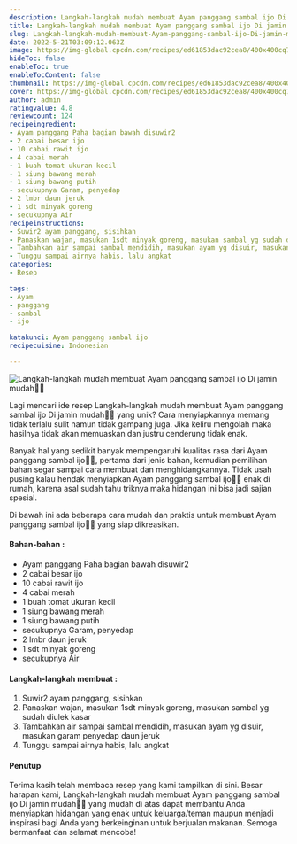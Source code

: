 ```yaml
---
description: Langkah-langkah mudah membuat Ayam panggang sambal ijo Di jamin mudah"
title: Langkah-langkah mudah membuat Ayam panggang sambal ijo Di jamin mudah
slug: Langkah-langkah-mudah-membuat-Ayam-panggang-sambal-ijo-Di-jamin-mudah
date: 2022-5-21T03:09:12.063Z
image: https://img-global.cpcdn.com/recipes/ed61853dac92cea8/400x400cq70/photo.jpg
hideToc: false
enableToc: true
enableTocContent: false
thumbnail: https://img-global.cpcdn.com/recipes/ed61853dac92cea8/400x400cq70/photo.jpg
cover: https://img-global.cpcdn.com/recipes/ed61853dac92cea8/400x400cq70/photo.jpg
author: admin
ratingvalue: 4.8
reviewcount: 124
recipeingredient:
- Ayam panggang Paha bagian bawah disuwir2
- 2 cabai besar ijo
- 10 cabai rawit ijo
- 4 cabai merah
- 1 buah tomat ukuran kecil
- 1 siung bawang merah
- 1 siung bawang putih
- secukupnya Garam, penyedap
- 2 lmbr daun jeruk
- 1 sdt minyak goreng
- secukupnya Air
recipeinstructions:
- Suwir2 ayam panggang, sisihkan
- Panaskan wajan, masukan 1sdt minyak goreng, masukan sambal yg sudah diulek kasar
- Tambahkan air sampai sambal mendidih, masukan ayam yg disuir, masukan garam penyedap daun jeruk
- Tunggu sampai airnya habis, lalu angkat
categories:
- Resep

tags:
- Ayam
- panggang
- sambal
- ijo

katakunci: Ayam panggang sambal ijo
recipecuisine: Indonesian

---
```


![Langkah-langkah mudah membuat Ayam panggang sambal ijo Di jamin mudah👩‍🍳](https://img-global.cpcdn.com/recipes/ed61853dac92cea8/400x400cq70/photo.jpg)

Lagi mencari ide resep Langkah-langkah mudah membuat Ayam panggang sambal ijo Di jamin mudah👩‍🍳 yang unik? Cara menyiapkannya memang tidak terlalu sulit namun tidak gampang juga. Jika keliru mengolah maka hasilnya tidak akan memuaskan dan justru cenderung tidak enak.

Banyak hal yang sedikit banyak mempengaruhi kualitas rasa dari Ayam panggang sambal ijo👩‍🍳, pertama dari jenis bahan, kemudian pemilihan bahan segar sampai cara membuat dan menghidangkannya. Tidak usah pusing kalau hendak menyiapkan Ayam panggang sambal ijo👩‍🍳 enak di rumah, karena asal sudah tahu triknya maka hidangan ini bisa jadi sajian spesial.

Di bawah ini ada beberapa cara mudah dan praktis untuk membuat Ayam panggang sambal ijo👩‍🍳 yang siap dikreasikan.

<!--inarticleads1-->

#### Bahan-bahan :

- Ayam panggang Paha bagian bawah disuwir2
- 2 cabai besar ijo
- 10 cabai rawit ijo
- 4 cabai merah
- 1 buah tomat ukuran kecil
- 1 siung bawang merah
- 1 siung bawang putih
- secukupnya Garam, penyedap
- 2 lmbr daun jeruk
- 1 sdt minyak goreng
- secukupnya Air

<!--inarticleads2-->

#### Langkah-langkah membuat :

1. Suwir2 ayam panggang, sisihkan
1. Panaskan wajan, masukan 1sdt minyak goreng, masukan sambal yg sudah diulek kasar
1. Tambahkan air sampai sambal mendidih, masukan ayam yg disuir, masukan garam penyedap daun jeruk
1. Tunggu sampai airnya habis, lalu angkat

#### Penutup

Terima kasih telah membaca resep yang kami tampilkan di sini. Besar harapan kami, Langkah-langkah mudah membuat Ayam panggang sambal ijo Di jamin mudah👩‍🍳 yang mudah di atas dapat membantu Anda menyiapkan hidangan yang enak untuk keluarga/teman maupun menjadi inspirasi bagi Anda yang berkeinginan untuk berjualan makanan. Semoga bermanfaat dan selamat mencoba!